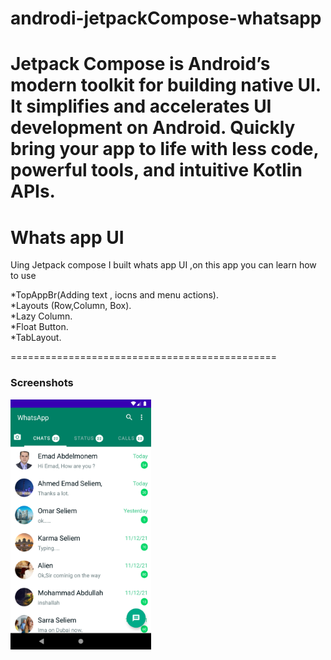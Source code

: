 # androdi-jetpackCompose-whatsapp

Jetpack Compose is Android’s modern toolkit for building native UI. It simplifies and accelerates UI development on Android. Quickly bring your app to life with less code, powerful tools, and intuitive Kotlin APIs.
==============================================
# Whats app UI

Uing Jetpack compose I built whats app UI ,on this app you can learn how to use 

 *TopAppBr(Adding text , iocns and menu actions). <br />
 *Layouts (Row,Column, Box). <br />
 *Lazy Column. <br />
 *Float Button. <br />
 *TabLayout.  <br />
        
==============================================
 ### Screenshots
<img src="screenshot_1.png" height="400" alt="Screenshot"/> 

